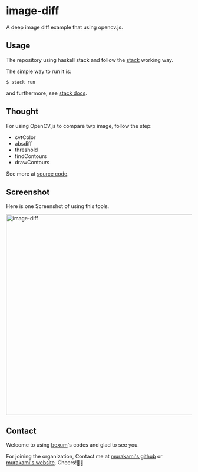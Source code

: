 # image-diff
A deep image diff example that using opencv.js.

## Usage
The repository using haskell stack and follow the [stack](https://docs.haskellstack.org/en/stable) working way.

The simple way to run it is:
```shell
$ stack run
```

and furthermore, see [stack docs](https://docs.haskellstack.org/en/stable).

## Thought
For using OpenCV.js to compare twp image, follow the step:
- cvtColor
- absdiff
- threshold
- findContours
- drawContours

See more at [source code](https://github.com/Haskell-Language-China/image-diff/blob/main/src/Action.hs).

## Screenshot
Here is one Screenshot of using this tools.

<img width="545" alt="image-diff" src="https://user-images.githubusercontent.com/28294081/190964828-98e71fa5-7948-412e-a3fe-815b965ba9b6.png">

## Contact
Welcome to using [bexum](https://github.com/bexum)'s codes and glad to see you. 

For joining the organization, Contact me at [murakami's github](https://github.com/MurakamiKennzo) or [murakami's website](https://murakamikennzo.github.io). Cheers!🤗🍻
